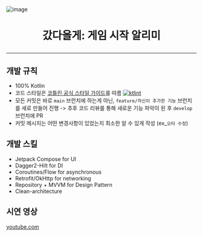 ![image](https://user-images.githubusercontent.com/40740128/133790142-a7031e9d-078e-46b1-bfc7-dfc05d86f64a.png)

<h1 align="center">갔다올게: 게임 시작 알리미</h>

-----

## 개발 규칙

- 100% Kotlin
- 코드 스타일은 [코틀린 공식 스타일 가이드](https://developer.android.com/kotlin/style-guide)를 따름 [![ktlint](https://img.shields.io/badge/code%20style-%E2%9D%A4-FF4081.svg)](https://ktlint.github.io/)
- 모든 커밋은 바로 `main` 브런치에 하는게 아닌, `feature/자신이 추가한 기능` 브런치를 새로 만들어 진행 -> 추후 코드 리뷰를 통해 새로운 기능 파악이 된 후 `develop` 브런치에 PR
- 커밋 메시지는 어떤 변경사항이 있었는지 최소한 알 수 있게 작성 (ex_`오타 수정`)



## 개발 스킬

- Jetpack Compose for UI
- Dagger2-Hilt for DI
- Coroutines/Flow for asynchronous
- Retrofit/OkHttp for networking
- Repository + MVVM for Design Pattern
- Clean-architecture

## 시연 영상

[youtube.com](https://youtu.be/m5lyW6UWv0Q)
